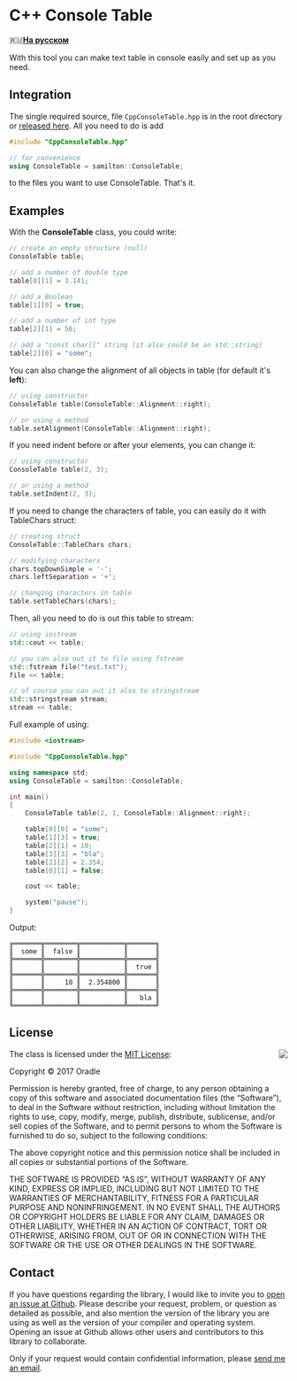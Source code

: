 # C++ Console Table

:ru:[**На русском**](https://github.com/Oradle/CppConsoleTable/blob/master/README_RU.md)

With this tool you can make text table in console easily and set up as you need.

## Integration

The single required source, file `CppConsoleTable.hpp` is in the root directory or [released here](https://github.com/Oradle/CppConsoleTable/releases). All you need to do is add

```cpp
#include "CppConsoleTable.hpp"

// for convenience
using ConsoleTable = samilton::ConsoleTable;
```

to the files you want to use ConsoleTable. That's it.

## Examples

With the **ConsoleTable** class, you could write:

```C++
// create an empty structure (null)
ConsoleTable table;

// add a number of double type
table[0][1] = 3.141;

// add a Boolean 
table[1][0] = true;

// add a number of int type
table[2][1] = 56;

// add a "const char[]" string (it also could be an std::string)
table[2][0] = "some";
```

You can also change the alignment of all objects in table (for default it's **left**):

```C++
// using constructor
ConsoleTable table(ConsoleTable::Alignment::right);

// or using a method
table.setAlignment(ConsoleTable::Alignment::right);
```

If you need indent before or after your elements, you can change it:

```C++
// using constructor
ConsoleTable table(2, 3);

// or using a method
table.setIndent(2, 3);
```

If you need to change the characters of table, you can easily do it with TableChars struct:
```C++
// creating struct
ConsoleTable::TableChars chars;

// modifying characters
chars.topDownSimple = '-';
chars.leftSeparation = '+';

// changing characters in table
table.setTableChars(chars);
```

Then, all you need to do is out this table to stream:

```C++
// using iostream
std::cout << table;

// you can also out it to file using fstream
std::fstream file("test.txt");
file << table;

// of course you can out it also to stringstream
std::stringstream stream;
stream << table;
```

Full example of using:

```C++
#include <iostream>

#include "CppConsoleTable.hpp"

using namespace std;
using ConsoleTable = samilton::ConsoleTable;

int main()
{
	ConsoleTable table(2, 1, ConsoleTable::Alignment::right);

	table[0][0] = "some";
	table[1][3] = true;
	table[2][1] = 10;
	table[3][3] = "bla";
	table[2][2] = 2.354;
	table[0][1] = false;

	cout << table;

	system("pause");
}
```
Output:
```
╔═══════╦════════╦═══════════╦═══════╗
║  some ║  false ║           ║       ║
╠═══════╬════════╬═══════════╬═══════╣
║       ║        ║           ║  true ║
╠═══════╬════════╬═══════════╬═══════╣
║       ║     10 ║  2.354000 ║       ║
╠═══════╬════════╬═══════════╬═══════╣
║       ║        ║           ║   bla ║
╚═══════╩════════╩═══════════╩═══════╝
```

## License

<img align="right" src="http://opensource.org/trademarks/opensource/OSI-Approved-License-100x137.png">

The class is licensed under the [MIT License](http://opensource.org/licenses/MIT):

Copyright &copy; 2017 Oradle

Permission is hereby granted, free of charge, to any person obtaining a copy of this software and associated documentation files (the “Software”), to deal in the Software without restriction, including without limitation the rights to use, copy, modify, merge, publish, distribute, sublicense, and/or sell copies of the Software, and to permit persons to whom the Software is furnished to do so, subject to the following conditions:

The above copyright notice and this permission notice shall be included in all copies or substantial portions of the Software.

THE SOFTWARE IS PROVIDED “AS IS”, WITHOUT WARRANTY OF ANY KIND, EXPRESS OR IMPLIED, INCLUDING BUT NOT LIMITED TO THE WARRANTIES OF MERCHANTABILITY, FITNESS FOR A PARTICULAR PURPOSE AND NONINFRINGEMENT. IN NO EVENT SHALL THE AUTHORS OR COPYRIGHT HOLDERS BE LIABLE FOR ANY CLAIM, DAMAGES OR OTHER LIABILITY, WHETHER IN AN ACTION OF CONTRACT, TORT OR OTHERWISE, ARISING FROM, OUT OF OR IN CONNECTION WITH THE SOFTWARE OR THE USE OR OTHER DEALINGS IN THE SOFTWARE.

## Contact

If you have questions regarding the library, I would like to invite you to [open an issue at Github](https://github.com/Oradle/CppConsoleTable/issues/new). Please describe your request, problem, or question as detailed as possible, and also mention the version of the library you are using as well as the version of your compiler and operating system. Opening an issue at Github allows other users and contributors to this library to collaborate.

Only if your request would contain confidential information, please [send me an email](mailto:d.bogdan99@gmail.com).
